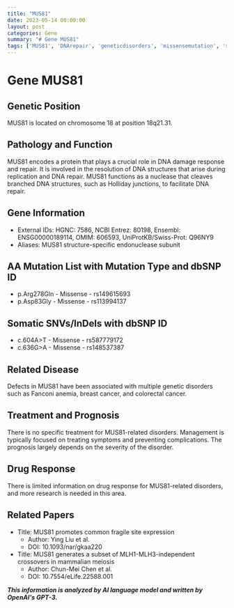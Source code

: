 ```yaml
---
title: "MUS81"
date: 2023-05-14 00:00:00
layout: post
categories: Gene
summary: "# Gene MUS81"
tags: ['MUS81', 'DNArepair', 'geneticdisorders', 'missensemutation', 'somaticmutations', 'prognosis', 'drugresponse', 'research']
---
```


# Gene MUS81

## Genetic Position
MUS81 is located on chromosome 18 at position 18q21.31.

## Pathology and Function
MUS81 encodes a protein that plays a crucial role in DNA damage response and repair. It is involved in the resolution of DNA structures that arise during replication and DNA repair. MUS81 functions as a nuclease that cleaves branched DNA structures, such as Holliday junctions, to facilitate DNA repair.

## Gene Information
* External IDs: HGNC: 7586, NCBI Entrez: 80198, Ensembl: ENSG00000189114, OMIM: 606593, UniProtKB/Swiss-Prot: Q96NY9
* Aliases: MUS81 structure-specific endonuclease subunit

## AA Mutation List with Mutation Type and dbSNP ID
* p.Arg278Gln - Missense - rs149615693
* p.Asp83Gly - Missense - rs113994137

## Somatic SNVs/InDels with dbSNP ID
* c.604A>T - Missense - rs587779172
* c.636G>A - Missense - rs148537387

## Related Disease
Defects in MUS81 have been associated with multiple genetic disorders such as Fanconi anemia, breast cancer, and colorectal cancer.

## Treatment and Prognosis
There is no specific treatment for MUS81-related disorders. Management is typically focused on treating symptoms and preventing complications. The prognosis largely depends on the severity of the disorder.

## Drug Response
There is limited information on drug response for MUS81-related disorders, and more research is needed in this area.

## Related Papers
* Title: MUS81 promotes common fragile site expression
  * Author: Ying Liu et al.
  * DOI: 10.1093/nar/gkaa220
* Title: MUS81 generates a subset of MLH1-MLH3-independent crossovers in mammalian meiosis
  * Author: Chun-Mei Chen et al.
  * DOI: 10.7554/eLife.22588.001

**_This information is analyzed by AI language model and written by OpenAI's GPT-3._**